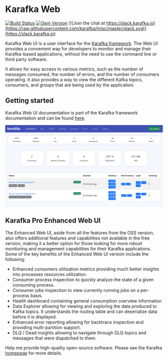 # Karafka Web

[![Build Status](https://github.com/karafka/karafka-web/workflows/ci/badge.svg)](https://github.com/karafka/karafka-web/actions?query=workflow%3Aci)
[![Gem Version](https://badge.fury.io/rb/karafka-web.svg)](http://badge.fury.io/rb/karafka-web)
[![Join the chat at https://slack.karafka.io](https://raw.githubusercontent.com/karafka/misc/master/slack.svg)](https://slack.karafka.io)

Karafka Web UI is a user interface for the [Karafka framework](https://github.com/karafka/karafka). The Web UI provides a convenient way for developers to monitor and manage their Karafka-based applications, without the need to use the command line or third party software.

It allows for easy access to various metrics, such as the number of messages consumed, the number of errors, and the number of consumers operating. It also provides a way to view the different Kafka topics, consumers, and groups that are being used by the application.

## Getting started

Karafka Web UI documentation is part of the Karafka framework documentation and can be found [here](https://karafka.io/docs).

![karafka web ui dashboard](https://raw.githubusercontent.com/karafka/misc/master/printscreens/web-ui.png)

## Karafka Pro Enhanced Web UI

The Enhanced Web UI, aside from all the features from the OSS version, also offers additional features and capabilities not available in the free version, making it a better option for those looking for more robust monitoring and management capabilities for their Karafka applications. Some of the key benefits of the Enhanced Web UI version include the following:

- Enhanced consumers utilization metrics providing much better insights into processes resources utilization.
- Consumer process inspection to quickly analyze the state of a given consuming process.
- Consumer jobs inspection to view currently running jobs on a per-process basis.
- Health dashboard containing general consumption overview information
- Data Explorer allowing for viewing and exploring the data produced to Kafka topics. It understands the routing table and can deserialize data before it is displayed.
- Enhanced error reporting allowing for backtrace inspection and providing multi-partition support.
- DLQ / Dead insights allowing to navigate through DLQ topics and messages that were dispatched to them.

Help me provide high-quality open-source software. Please see the Karafka [homepage](https://karafka.io) for more details.
